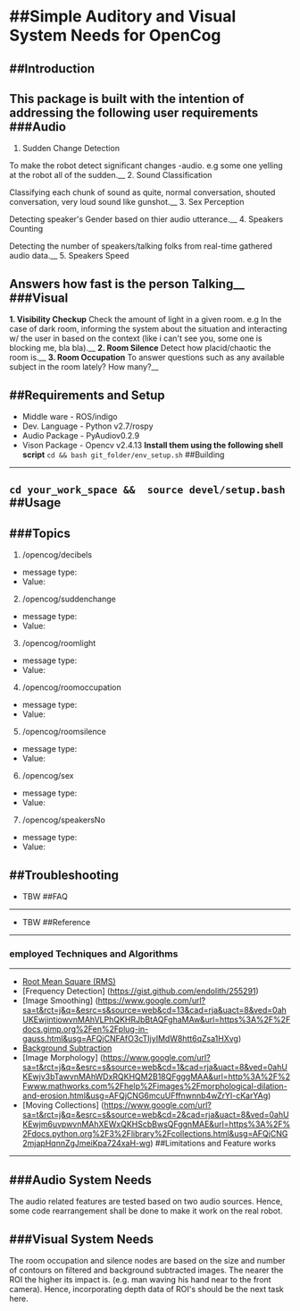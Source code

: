 ##Simple Auditory and  Visual System Needs for OpenCog
=======
##Introduction
------------
**This package is built with the intention of addressing the following user requirements**
###Audio
------------
1. Sudden Change Detection

To make the robot detect significant changes -audio. e.g some one yelling at the robot  all of the sudden.__
2. Sound Classification

Classifying each chunk of sound as quite, normal conversation, shouted conversation, very loud sound like gunshot.__
3. Sex Perception

Detecting speaker's Gender based on thier audio utterance.__
4. Speakers Counting

Detecting the number of speakers/talking folks from real-time gathered audio data.__
5. Speakers Speed

Answers how fast is the person Talking__
###Visual
------------
**1. Visibility Checkup**
Check the amount of light in a given room. e.g In the case of dark room, informing the system about the situation and interacting w/ the user in based on the context (like i can't see you, some one is blocking me, bla bla).__
**2. Room Silence**
Detect how placid/chaotic the room is.__
**3. Room Occupation**
To answer questions such as any available subject in the room lately? How many?__

##Requirements and Setup
------------
- Middle ware     - ROS/indigo
- Dev. Language  - Python v2.7/rospy
- Audio Package  - PyAudiov0.2.9
- Vison Package   - Opencv v2.4.13
**Install them using the following shell script**
`cd && bash git_folder/env_setup.sh`
##Building
------------
`cd your_work_space &&  source devel/setup.bash`
##Usage
------------
###Topics 
------------
1. /opencog/decibels
* message type:
* Value:
2. /opencog/suddenchange
* message type: 
* Value:
3. /opencog/roomlight
* message type:
* Value:

4. /opencog/roomoccupation
* message type:
* Value:
5. /opencog/roomsilence
* message type:
* Value:

6. /opencog/sex
* message type:
* Value:

7. /opencog/speakersNo
* message type:
* Value:

##Troubleshooting
------------
- TBW
##FAQ
------------
- TBW
##Reference
------------
### employed Techniques and Algorithms
------------
- [Root Mean Square (RMS)](http://www.gaussianwaves.com/2015/07/significance-of-rms-root-mean-square-value/)
- [Frequency Detection] (https://gist.github.com/endolith/255291) 
- [Image Smoothing] (https://www.google.com/url?sa=t&rct=j&q=&esrc=s&source=web&cd=13&cad=rja&uact=8&ved=0ahUKEwjintiowvnMAhVLPhQKHRJbBtAQFghaMAw&url=https%3A%2F%2Fdocs.gimp.org%2Fen%2Fplug-in-gauss.html&usg=AFQjCNFAfO3cTIjyIMdW8htt6qZsa1HXvg)
- [Background Subtraction](http://docs.opencv.org/2.4/doc/tutorials/imgproc/threshold/threshold.html)
- [Image Morphology] (https://www.google.com/url?sa=t&rct=j&q=&esrc=s&source=web&cd=1&cad=rja&uact=8&ved=0ahUKEwjv3bTawvnMAhWDxRQKHQM2B18QFgggMAA&url=http%3A%2F%2Fwww.mathworks.com%2Fhelp%2Fimages%2Fmorphological-dilation-and-erosion.html&usg=AFQjCNG6mcuUFffnwnnb4wZrYI-cKarYAg)
- [Moving Collections] (https://www.google.com/url?sa=t&rct=j&q=&esrc=s&source=web&cd=2&cad=rja&uact=8&ved=0ahUKEwjm6uvpwvnMAhXEWxQKHScbBwsQFggnMAE&url=https%3A%2F%2Fdocs.python.org%2F3%2Flibrary%2Fcollections.html&usg=AFQjCNG2mjapHqnnZgJmeiKpa724xaH-wg)
##Limitations and Feature works
------------

###Audio System Needs
------------
The audio related features are tested based on two audio sources. Hence, some code rearrangement shall be done to make it work on the real robot.

###Visual System Needs
------------
The room occupation and silence nodes are based on the size and number of contours on filtered and background subtracted images. The nearer the ROI the higher its impact is. (e.g. man waving his hand near to the front camera). Hence, incorporating depth data of ROI's should be the next task here.







